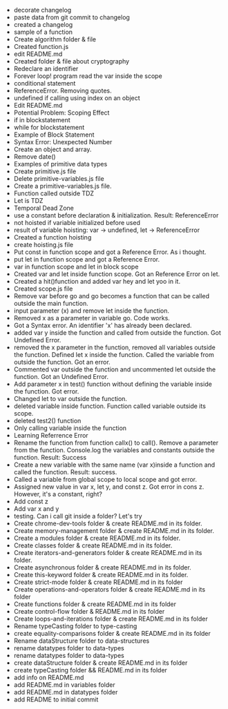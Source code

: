 - decorate changelog
- paste data from git commit to changelog
- created a changelog
- sample of a function
- Create algorithm folder & file
- Created function.js
- edit README.md
- Created folder & file about cryptography
- Redeclare an identifier
- Forever loop! program read the var inside the scope
- conditional statement
- ReferenceError. Removing quotes.
- undefined if calling using index on an object
- Edit README.md
- Potential Problem: Scoping Effect
- if in blockstatement
- while for blockstatement
- Example of Block Statement
- Syntax Error: Unexpected Number
- Create an object and array.
- Remove date()
- Examples of primitive data types
- Create primitive.js file
- Delete primitive-variables.js file
- Create a primitive-variables.js file.
- Function called outside TDZ
- Let is TDZ
- Temporal Dead Zone
- use a constant before declaration & initialization. Result: ReferenceError
- not hoisted if variable initialized before used
- result of variable hoisting: var -> undefined, let -> ReferenceError
- Created a function hoisting
- create hoisting.js file
- Put const in function scope and got a Reference Error. As i thought.
- put let in function scope and got a Reference Error.
- var in function scope and let in block scope
- Created var and let inside function scope. Got an Reference Error on let.
- Created a hit()function and added var hey and let yoo in it.
- Created scope.js file
- Remove var before go and go becomes a function that can be called outside the main function.
- input parameter (x) and remove let inside the function.
- Removed x as a parameter in variable go. Code works.
- Got a Syntax error. An identifier 'x' has already been declared.
- added var y inside the function and called from outside the function. Got Undefined Error.
- removed the x parameter in the function, removed all variables outside the function. Defined let x inside the function. Called the variable from outside the function. Got an error.
- Commented var outside the function and uncommented let outside the function. Got an Undefined Error.
- Add parameter x in test() function without defining the variable inside the function. Got error.
- Changed let to var outside the function.
- deleted variable inside function. Function called variable outside its scope.
- deleted test2() function
- Only calling variable inside the function
- Learning Referrence Error
- Rename the function from function callx() to call(). Remove a parameter from the function. Console.log the variables and constants outside the function. Result: Success
- Create a new variable with the same name (var x)inside a function and called the function. Result: success.
- Called a variable from global scope to local scope and got error.
- Assigned new value in var x, let y, and const z. Got error in cons z. However, it's a constant, right?
- Add const z
- Add var x and y
- testing. Can i call git inside a folder? Let's try
- Create chrome-dev-tools folder & create README.md in its folder.
- Create memory-management folder & create README.md in its folder.
- Create a modules folder & create README.md in its folder.
- Create classes folder & create README.md in its folder.
- Create iterators-and-generators folder & create README.md in its folder.
- Create asynchronous folder & create README.md in its folder.
- Create this-keyword folder & create README.md in its folder.
- Create strict-mode folder & create README.md in its folder
- Create operations-and-operators folder & create README.md in its folder
- Create functions folder & create README.md in its folder
- Create control-flow folder & README.md in its folder
- Create loops-and-iterations folder & create README.md in its folder
- Rename typeCasting folder to type-casting
- create equality-comparisons folder & create README.md in its folder
- Rename dataStructure folder to data-structures
- rename datatypes folder to data-types
- rename datatypes folder to data-types
- create dataStructure folder & create README.md in its folder
- create typeCasting folder && README.md in its folder
- add info on README.md
- add README.md in variables folder
- add README.md in datatypes folder
- add README to initial commit
